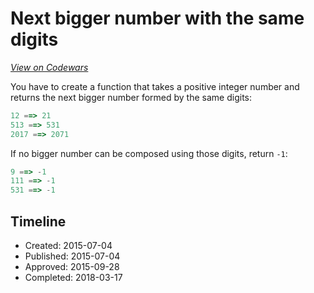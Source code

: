 # Next bigger number with the same digits
[*View on Codewars*](https://www.codewars.com/kata/next-bigger-number-with-the-same-digits)

You have to create a function that takes a positive integer number and returns the next bigger number formed by the same digits:

```js
12 ==> 21
513 ==> 531
2017 ==> 2071
```

If no bigger number can be composed using those digits, return `-1`:

```js
9 ==> -1
111 ==> -1
531 ==> -1
```

## Timeline
- Created: 2015-07-04
- Published: 2015-07-04
- Approved: 2015-09-28
- Completed: 2018-03-17